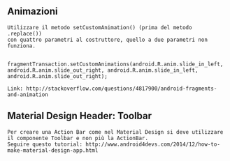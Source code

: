 ## Animazioni
    Utilizzare il metodo setCustomAnimation() (prima del metodo .replace())
    con quattro parametri al costruttore, quello a due parametri non funziona.

        fragmentTransaction.setCustomAnimations(android.R.anim.slide_in_left, android.R.anim.slide_out_right, android.R.anim.slide_in_left, android.R.anim.slide_out_right);

    Link: http://stackoverflow.com/questions/4817900/android-fragments-and-animation

## Material Design Header: Toolbar
    Per creare una Action Bar come nel Material Design si deve utilizzare il componente Toolbar e non più la ActionBar.
    Seguire questo tutorial: http://www.android4devs.com/2014/12/how-to-make-material-design-app.html